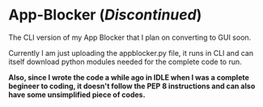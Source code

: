 # App-Blocker (<em>Discontinued</em>)
 The CLI version of my App Blocker that I plan on converting to GUI soon.

 Currently I am just uploading the appblocker.py file, it runs in CLI and can itself download python modules needed for the complete code to run.

 **Also, since I wrote the code a while ago in IDLE when I was a complete begineer to coding, it doesn't follow the PEP 8 instructions and can also have some unsimplified piece of codes.**
